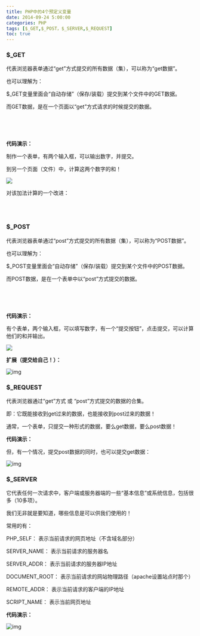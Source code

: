 ```yaml
---
title: PHP中的4个预定义变量
date: 2014-09-24 5:00:00
categories: PHP
tags: [$_GET,$_POST，$_SERVER,$_REQUEST]
toc: true
---
```




### $_GET

代表浏览器表单通过“get”方式提交的所有数据（集），可以称为“get数据”。

也可以理解为：

$_GET变量里面会“自动存储”（保存/装载）提交到某个文件中的GET数据。

而GET数据，是在一个页面以“get”方式请求的时候提交的数据。

<br/>

<br/>

<br/> 

**代码演示：**

制作一个表单，有两个输入框，可以输出数字，并提交。

到另一个页面（文件）中，计算这两个数字的和！



![](http://img.vim-cn.com/67/9b40b21f574d2bb376dd33bb4ce480dd241403.png )



对该加法计算的一个改进：

<br/>

<br/>

### $_POST

代表浏览器表单通过“post”方式提交的所有数据（集），可以称为“POST数据”。

也可以理解为：

$_POST变量里面会“自动存储”（保存/装载）提交到某个文件中的POST数据。

而POST数据，是在一个表单中以“post”方式提交的数据。

<br/>

<br/>

<br/> 

**代码演示：**



有个表单，两个输入框，可以填写数字，有一个“提交按钮”，点击提交，可以计算他们的和并输出。



![](http://img.vim-cn.com/b5/ec1c9a755f04db950cf75e74ebf711f1152a0a.png  )





**扩展（提交给自己！）：**



![img](http://img.vim-cn.com/26/54844f9df86ab86d740920af1c9c02da44e1e9.png )



 

### $_REQUEST

代表浏览器通过“get”方式 或 “post”方式提交的数据的合集。

即：它既能接收到get过来的数据，也能接收到post过来的数据！

通常，一个表单，只提交一种形式的数据，要么get数据，要么post数据！

**代码演示：**  

但，有一个情况，提交post数据的同时，也可以提交get数据：



![img](http://img.vim-cn.com/f1/615641f0aa31bcb8ebb422cc9e9cccbc923712.png)



### $_SERVER

它代表任何一次请求中，客户端或服务器端的一些“基本信息”或系统信息，包括很多（10多项）。

我们无非就是要知道，哪些信息是可以供我们使用的！

 

常用的有：

PHP_SELF：			表示当前请求的网页地址（不含域名部分）

SERVER_NAME： 	表示当前请求的服务器名

SERVER_ADDR：	表示当前请求的服务器IP地址

DOCUMENT_ROOT：	表示当前请求的网站物理路径（apache设置站点时那个）

REMOTE_ADDR：  	表示当前请求的客户端的IP地址

SCRIPT_NAME：		表示当前网页地址



**代码演示：**

![img](http://img.vim-cn.com/f7/cb07a31518bd8389b79fb72273a9108bdc38e9.png )



